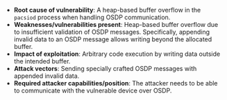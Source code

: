 - **Root cause of vulnerability**: A heap-based buffer overflow in the `pacsiod` process when handling OSDP communication.
- **Weaknesses/vulnerabilities present**: Heap-based buffer overflow due to insufficient validation of OSDP messages. Specifically, appending invalid data to an OSDP message allows writing beyond the allocated buffer.
- **Impact of exploitation**: Arbitrary code execution by writing data outside the intended buffer.
- **Attack vectors**: Sending specially crafted OSDP messages with appended invalid data.
- **Required attacker capabilities/position**: The attacker needs to be able to communicate with the vulnerable device over OSDP.